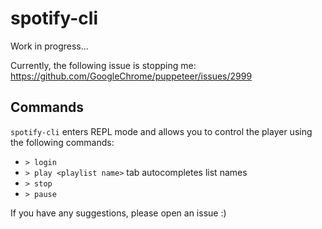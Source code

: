 # spotify-cli


Work in progress...

Currently, the following issue is stopping me: https://github.com/GoogleChrome/puppeteer/issues/2999

## Commands
`spotify-cli` enters REPL mode and allows you to control the player using the following commands:

- `> login`
- `> play <playlist name>` tab autocompletes list names
- `> stop`
- `> pause`

If you have any suggestions, please open an issue :)

